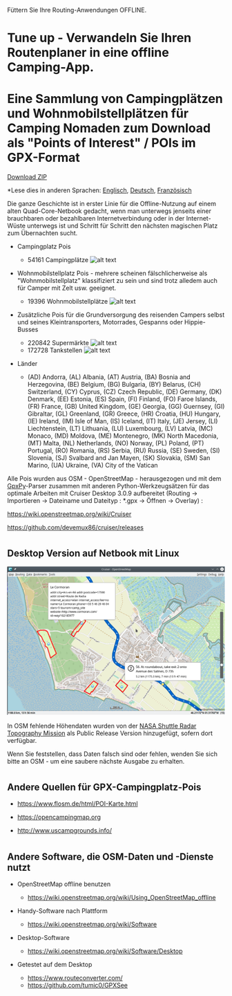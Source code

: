 Füttern Sie Ihre Routing-Anwendungen OFFLINE.

# Tune up - Verwandeln Sie Ihren Routenplaner in eine offline Camping-App.
# Eine Sammlung von Campingplätzen und Wohnmobilstellplätzen für Camping Nomaden zum Download als "Points of Interest" / POIs im GPX-Format

[Download ZIP](https://github.com/GpxFeed/campgrounds/archive/refs/heads/master.zip)

*Lese dies in anderen Sprachen: [Englisch](README.md), [Deutsch](README.de.md), [Französisch](README.fr.md)

Die ganze Geschichte ist in erster Linie für die Offline-Nutzung auf einem alten Quad-Core-Netbook gedacht, wenn man unterwegs jenseits einer brauchbaren oder bezahlbaren Internetverbindung oder in der Internet-Wüste unterwegs ist und Schritt für Schritt den nächsten magischen Platz zum Übernachten sucht.

- Campingplatz Pois

    - 54161 Campingplätze   ![alt text](https://wiki.openstreetmap.org/w/images/thumb/e/e4/Camping.16.svg/16px-Camping.16.svg.png)

- Wohnmobilstellplatz Pois  - mehrere scheinen fälschlicherweise als "Wohnmobilstellplatz" klassifiziert zu sein und sind trotz alledem auch für Camper mit Zelt usw. geeignet.

    - 19396 Wohnmobilstellplätze   ![alt text](https://wiki.openstreetmap.org/w/images/thumb/a/a1/Caravan-16.svg/16px-Caravan-16.svg.png)

- Zusätzliche Pois für die Grundversorgung des reisenden Campers selbst und seines Kleintransporters, Motorrades, Gespanns oder Hippie-Busses

    - 220842 Supermärkte   ![alt text](https://wiki.openstreetmap.org/w/images/thumb/7/76/Supermarket-14.svg/16px-Supermarket-14.svg.png)
    - 172728 Tankstellen  ![alt text](https://wiki.openstreetmap.org/w/images/thumb/7/77/Fuel-16.svg/16px-Fuel-16.svg.png)

- Länder

    - (AD) Andorra, (AL) Albania, (AT) Austria, (BA) Bosnia and Herzegovina, (BE) Belgium, (BG) Bulgaria, (BY) Belarus, (CH) Switzerland, (CY) Cyprus, (CZ) Czech Republic, (DE) Germany, (DK) Denmark, (EE) Estonia, (ES) Spain, (FI) Finland, (FO) Faroe Islands, (FR) France, (GB) United Kingdom, (GE) Georgia, (GG) Guernsey, (GI) Gibraltar, (GL) Greenland, (GR) Greece, (HR) Croatia, (HU) Hungary, (IE) Ireland, (IM) Isle of Man, (IS) Iceland, (IT) Italy, (JE) Jersey, (LI) Liechtenstein, (LT) Lithuania, (LU) Luxembourg, (LV) Latvia, (MC) Monaco, (MD) Moldova, (ME) Montenegro, (MK) North Macedonia, (MT) Malta, (NL) Netherlands, (NO) Norway, (PL) Poland, (PT) Portugal, (RO) Romania, (RS) Serbia, (RU) Russia, (SE) Sweden, (SI) Slovenia, (SJ) Svalbard and Jan Mayen, (SK) Slovakia, (SM) San Marino, (UA) Ukraine, (VA) City of the Vatican

Alle Pois wurden aus OSM - OpenStreetMap - herausgezogen und mit dem [GpxPy](http://github.com/tkrajina/gpxpy)-Parser zusammen mit anderen Python-Werkzeugsätzen für das optimale Arbeiten mit Cruiser Desktop 3.0.9 aufbereitet (Routing -> Importieren -> Dateiname und Dateityp : *.gpx -> Öffnen -> Overlay) :

  https://wiki.openstreetmap.org/wiki/Cruiser
  
  https://github.com/devemux86/cruiser/releases
  
# <h2>Desktop Version auf Netbook mit Linux</h2>

![alt text](./cruiser.png?raw=true "Cruiser")

In OSM fehlende Höhendaten wurden von der [NASA Shuttle Radar Topography Mission](https://en.wikipedia.org/wiki/Shuttle_Radar_Topography_Mission) als Public Release Version hinzugefügt, sofern dort verfügbar. 

Wenn Sie feststellen, dass Daten falsch sind oder fehlen, wenden Sie sich bitte an OSM - um eine saubere nächste Ausgabe zu erhalten.

# <h2>Andere Quellen für GPX-Campingplatz-Pois</h2>

- https://www.flosm.de/html/POI-Karte.html

- https://opencampingmap.org

- http://www.uscampgrounds.info/

# <h2>Andere Software, die OSM-Daten und -Dienste nutzt</h2>

- OpenStreetMap offline benutzen
    - https://wiki.openstreetmap.org/wiki/Using_OpenStreetMap_offline

- Handy-Software nach Plattform
    - https://wiki.openstreetmap.org/wiki/Software

- Desktop-Software 
    - https://wiki.openstreetmap.org/wiki/Software/Desktop

- Getestet auf dem Desktop
    - https://www.routeconverter.com/
    - https://github.com/tumic0/GPXSee
